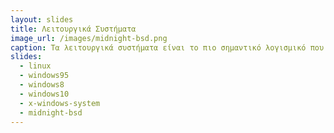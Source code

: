 ```yaml
---
layout: slides 
title: Λειτουργικά Συστήματα 
image_url: /images/midnight-bsd.png
caption: Τα λειτουργικά συστήματα είναι το πιο σημαντικό λογισμικό που εκτελείται σε έναν υπολογιστή. Διαχειρίζονται τη μνήμη και τις διαδικασίες του υπολογιστή, καθώς και όλο το λογισμικό και το υλικό του. Υπάρχουν πολλά διαφορετικά τα οποία μπορούν να υποστούν και τροποποιήσειςώστε να έρθουν πιο κοντά στις ανάγκες του κάθε χρήστη.
slides:
  - linux
  - windows95
  - windows8
  - windows10
  - x-windows-system
  - midnight-bsd
---
```

